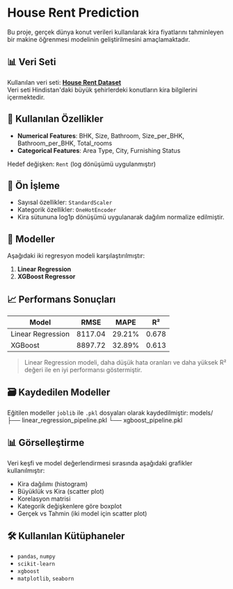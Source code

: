 # House Rent Prediction

Bu proje, gerçek dünya konut verileri kullanılarak kira fiyatlarını tahminleyen bir makine öğrenmesi modelinin geliştirilmesini amaçlamaktadır.

## 📊 Veri Seti

Kullanılan veri seti: **[House Rent Dataset](https://www.kaggle.com/datasets/ankurzing/salary-data)**  
Veri seti Hindistan'daki büyük şehirlerdeki konutların kira bilgilerini içermektedir.

## 🔧 Kullanılan Özellikler

- **Numerical Features**: BHK, Size, Bathroom, Size_per_BHK, Bathroom_per_BHK, Total_rooms  
- **Categorical Features**: Area Type, City, Furnishing Status  

Hedef değişken: `Rent` (log dönüşümü uygulanmıştır)

## 🧹 Ön İşleme

- Sayısal özellikler: `StandardScaler`
- Kategorik özellikler: `OneHotEncoder`
- Kira sütununa log1p dönüşümü uygulanarak dağılım normalize edilmiştir.

## 🧠 Modeller

Aşağıdaki iki regresyon modeli karşılaştırılmıştır:

1. **Linear Regression**
2. **XGBoost Regressor**

## 📈 Performans Sonuçları

| Model              | RMSE     | MAPE     | R²     |
|--------------------|----------|----------|--------|
| Linear Regression  | 8117.04  | 29.21%   | 0.678  |
| XGBoost            | 8897.72  | 32.89%   | 0.613  |

> Linear Regression modeli, daha düşük hata oranları ve daha yüksek R² değeri ile en iyi performansı göstermiştir.

## 🗃️ Kaydedilen Modeller

Eğitilen modeller `joblib` ile `.pkl` dosyaları olarak kaydedilmiştir:
models/
├── linear_regression_pipeline.pkl
└── xgboost_pipeline.pkl


## 📊 Görselleştirme

Veri keşfi ve model değerlendirmesi sırasında aşağıdaki grafikler kullanılmıştır:

- Kira dağılımı (histogram)
- Büyüklük vs Kira (scatter plot)
- Korelasyon matrisi
- Kategorik değişkenlere göre boxplot
- Gerçek vs Tahmin (iki model için scatter plot)

## 🛠️ Kullanılan Kütüphaneler

- `pandas`, `numpy`
- `scikit-learn`
- `xgboost`
- `matplotlib`, `seaborn`




